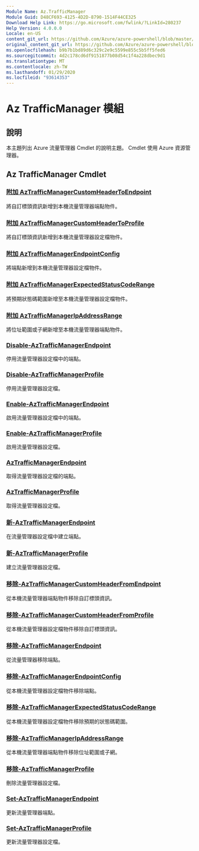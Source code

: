 ```yaml
---
Module Name: Az.TrafficManager
Module Guid: D48CF693-4125-4D2D-8790-1514F44CE325
Download Help Link: https://go.microsoft.com/fwlink/?LinkId=280237
Help Version: 4.0.0.0
Locale: en-US
content_git_url: https://github.com/Azure/azure-powershell/blob/master/src/TrafficManager/TrafficManager/help/Az.TrafficManager.md
original_content_git_url: https://github.com/Azure/azure-powershell/blob/master/src/TrafficManager/TrafficManager/help/Az.TrafficManager.md
ms.openlocfilehash: b9b7b1bd89d6c329c2e9c5599e855c5b5ff5fed6
ms.sourcegitcommit: 4d2c178cd6df9151877b08d54c1f4a228dbec9d1
ms.translationtype: MT
ms.contentlocale: zh-TW
ms.lasthandoff: 01/29/2020
ms.locfileid: "93614353"
---
```

# Az TrafficManager 模組
## 說明
本主題列出 Azure 流量管理器 Cmdlet 的說明主題。 Cmdlet 使用 Azure 資源管理器。

## Az TrafficManager Cmdlet
### [附加 AzTrafficManagerCustomHeaderToEndpoint](Add-AzTrafficManagerCustomHeaderToEndpoint.md)
將自訂標頭資訊新增到本機流量管理器端點物件。

### [附加 AzTrafficManagerCustomHeaderToProfile](Add-AzTrafficManagerCustomHeaderToProfile.md)
將自訂標頭資訊新增到本機流量管理器設定檔物件。

### [附加 AzTrafficManagerEndpointConfig](Add-AzTrafficManagerEndpointConfig.md)
將端點新增到本機流量管理器設定檔物件。

### [附加 AzTrafficManagerExpectedStatusCodeRange](Add-AzTrafficManagerExpectedStatusCodeRange.md)
將預期狀態碼範圍新增至本機流量管理器設定檔物件。

### [附加 AzTrafficManagerIpAddressRange](Add-AzTrafficManagerIpAddressRange.md)
將位址範圍或子網新增至本機流量管理器端點物件。

### [Disable-AzTrafficManagerEndpoint](Disable-AzTrafficManagerEndpoint.md)
停用流量管理器設定檔中的端點。

### [Disable-AzTrafficManagerProfile](Disable-AzTrafficManagerProfile.md)
停用流量管理器設定檔。

### [Enable-AzTrafficManagerEndpoint](Enable-AzTrafficManagerEndpoint.md)
啟用流量管理器設定檔中的端點。

### [Enable-AzTrafficManagerProfile](Enable-AzTrafficManagerProfile.md)
啟用流量管理器設定檔。

### [AzTrafficManagerEndpoint](Get-AzTrafficManagerEndpoint.md)
取得流量管理器設定檔的端點。

### [AzTrafficManagerProfile](Get-AzTrafficManagerProfile.md)
取得流量管理器設定檔。

### [新-AzTrafficManagerEndpoint](New-AzTrafficManagerEndpoint.md)
在流量管理器設定檔中建立端點。

### [新-AzTrafficManagerProfile](New-AzTrafficManagerProfile.md)
建立流量管理器設定檔。

### [移除-AzTrafficManagerCustomHeaderFromEndpoint](Remove-AzTrafficManagerCustomHeaderFromEndpoint.md)
從本機流量管理器端點物件移除自訂標頭資訊。

### [移除-AzTrafficManagerCustomHeaderFromProfile](Remove-AzTrafficManagerCustomHeaderFromProfile.md)
從本機流量管理器設定檔物件移除自訂標頭資訊。

### [移除-AzTrafficManagerEndpoint](Remove-AzTrafficManagerEndpoint.md)
從流量管理器移除端點。

### [移除-AzTrafficManagerEndpointConfig](Remove-AzTrafficManagerEndpointConfig.md)
從本機流量管理器設定檔物件移除端點。

### [移除-AzTrafficManagerExpectedStatusCodeRange](Remove-AzTrafficManagerExpectedStatusCodeRange.md)
從本機流量管理器設定檔物件移除預期的狀態碼範圍。

### [移除-AzTrafficManagerIpAddressRange](Remove-AzTrafficManagerIpAddressRange.md)
從本機流量管理器端點物件移除位址範圍或子網。

### [移除-AzTrafficManagerProfile](Remove-AzTrafficManagerProfile.md)
刪除流量管理器設定檔。

### [Set-AzTrafficManagerEndpoint](Set-AzTrafficManagerEndpoint.md)
更新流量管理器端點。

### [Set-AzTrafficManagerProfile](Set-AzTrafficManagerProfile.md)
更新流量管理器設定檔。

